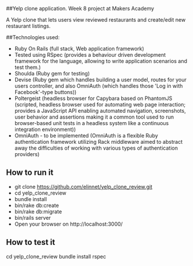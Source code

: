 ##Yelp clone application. Week 8 project at Makers Academy

A Yelp clone that lets users view reviewed restaurants and create/edit new restaurant listings.


##Technologies used:

* Ruby On Rails (full stack, Web application framework)
* Tested using RSpec (provides a behaviour driven development framework for the language, allowing to write application scenarios and test them.)
* Shoulda (Ruby gem for testing)
* Devise (Ruby gem which handles building a user model, routes for your users controller, and also OmniAuth (which handles those 'Log in with Facebook'-type buttons))
* Poltergeist (headless browser for Capybara based on PhantomJS (scripted, headless browser used for automating web page interaction; provides a JavaScript API enabling automated navigation, screenshots, user behavior and assertions making it a common tool used to run browser-based unit tests in a headless system like a continuous integration environment))
* OmniAuth - to be implemented (OmniAuth is a flexible Ruby authentication framework utilizing Rack middleware aimed to abstract away the difficulties of working with various types of authentication providers)


## How to run it

* git clone https://github.com/elinnet/yelp_clone_review.git
* cd yelp_clone_review
* bundle install
* bin/rake db:create
* bin/rake db:migrate
* bin/rails server
* Open your browser on http://localhost:3000/

## How to test it

cd yelp_clone_review
bundle install
rspec
